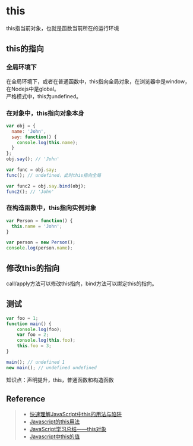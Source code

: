 # this
this指当前对象，也就是函数当前所在的运行环境

## this的指向

### 全局环境下
在全局环境下，或者在普通函数中，this指向全局对象，在浏览器中是window，在Nodejs中是global。  
严格模式中，this为undefined。

### 在对象中，this指向对象本身

```javascript
var obj = {
  name: 'John',
  say: function() {
    console.log(this.name);
  }
};
obj.say(); // 'John'

var func = obj.say;
func(); // undefined，此时this指向全局

var func2 = obj.say.bind(obj);
func2(); // 'John'
```

### 在构造函数中，this指向实例对象

```javascript
var Person = function() {
  this.name = 'John';
}

var person = new Person();
console.log(person.name);
```

## 修改this的指向
call/apply方法可以修改this指向，bind方法可以绑定this的指向。

## 测试
```javascript
var foo = 1;
function main() {
	console.log(foo);
	var foo = 2;
	console.log(this.foo);
	this.foo = 3;
}

main(); // undefined 1
new main(); // undefined undefined
```
知识点：声明提升，this，普通函数和构造函数


## Reference
> - [快速理解JavaScript中this的用法与陷阱](https://segmentfault.com/a/1190000004580525)
> - [Javascript的this用法](http://www.ruanyifeng.com/blog/2010/04/using_this_keyword_in_javascript.html)
> - [JavaScript学习总结——this对象](https://segmentfault.com/a/1190000004938787)
> - [Javascript中this的值](https://zonxin.github.io/post/2015/11/javascript-this)
